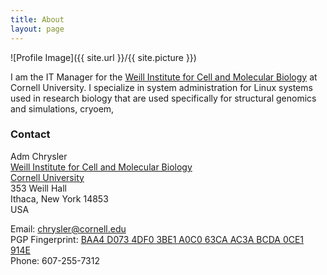 ```yaml
---
title: About
layout: page
---
```

![Profile Image]({{ site.url }}/{{ site.picture }})



I am the IT Manager for the [Weill Institute for Cell and Molecular Biology][1] at Cornell University. I specialize in system administration for Linux systems used in research biology that are used specifically for structural genomics and simulations, cryoem,


<!--
<ul class="skill-list">
	<li>Linux command line and configuration</li>
</ul>
-->

### Contact
Adm Chrysler  
[Weill Institute for Cell and Molecular Biology][1]  
[Cornell University][2]  
353 Weill Hall  
Ithaca, New York 14853  
USA  
  
Email: [chrysler@cornell.edu][3]  
PGP Fingerprint: [BAA4 D073 4DF0 3BE1 A0C0 63CA AC3A BCDA 0CE1 914E][4]  
Phone: 607-255-7312  


[1]: https://wicmb.cornell.edu
[2]: https://www.cornell.edu
[3]: mailto:chrysler@cornell.edu
[4]: /pgp
